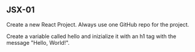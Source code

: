 ## JSX-01

Create a new React Project. Always use one GitHub repo for the project.

Create a variable called hello and inizialize it with an h1 tag with the message "Hello, World!".
